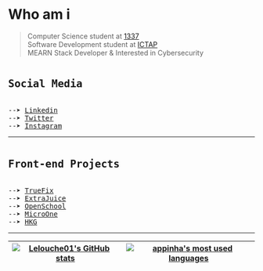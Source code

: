 
# Who am i

> Computer Science student at [1337](https://1337.ma/) \
> Software Development student at [ICTAP](http://ictap.ma/) \
> MEARN Stack Developer & Interested in Cybersecurity

<pre>
<h2>Social Media</h2>
--➤ <a href = "https://www.linkedin.com/in/amine01/">Linkedin</a>
--➤ <a href = "https://twitter.com/Lelouche01">Twitter</a>
--➤ <a href = "https://instagram.com/Lelouche0x1">Instagram</a>
</pre>
---------------
<pre>
<h2>Front-end Projects</h2>
--➤ <a href = "https://lelouche01.github.io/TrueFix/">TrueFix</a>
--➤ <a href = "https://lelouche01.github.io/ExtraJuice">ExtraJuice</a>
--➤ <a href = "https://lelouche01.github.io/OpenSchool">OpenSchool</a>
--➤ <a href = "https://lelouche01.github.io/MicroOne">MicroOne</a>
--➤ <a href = "https://lelouche01.github.io/HKG/">HKG</a>
</pre>

---------------
| [![Lelouche01's GitHub stats](https://github-readme-stats.vercel.app/api?username=Lelouche01&count_private=true&show_icons=true&hide=issues&hide_border=true&theme=jolly)](https://github.com/Lelouche01?tab=repositories) | [![appinha's most used languages](https://github-readme-stats.vercel.app/api/top-langs/?username=Lelouche01&layout=compact&hide_border=true&theme=jolly)](https://github.com/Lelouche01?tab=repositories) |
|:-:|:-:|
